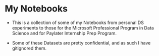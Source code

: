 # My Notebooks 

+ This is a collection of some of my Notebooks from personal DS experiments to those for the Microsoft Professional Program in Data Science and for Paylater Internship Prep Program.

+ Some of these Datasets are pretty confidential, and as such I have gitignored them.